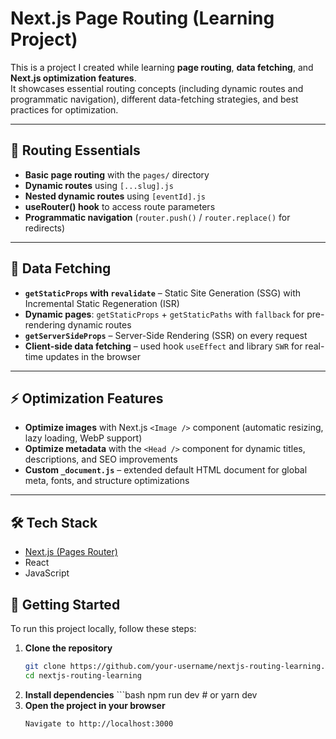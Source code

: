 # Next.js Page Routing (Learning Project)

This is a project I created while learning **page routing**, **data fetching**, and **Next.js optimization features**.  
It showcases essential routing concepts (including dynamic routes and programmatic navigation), different data-fetching strategies, and best practices for optimization.

---

## 🚏 Routing Essentials

- **Basic page routing** with the `pages/` directory  
- **Dynamic routes** using `[...slug].js`  
- **Nested dynamic routes** using `[eventId].js`  
- **useRouter() hook** to access route parameters  
- **Programmatic navigation** (`router.push()` / `router.replace()` for redirects)  

---

## 📡 Data Fetching

- **`getStaticProps` with `revalidate`** – Static Site Generation (SSG) with Incremental Static Regeneration (ISR)  
- **Dynamic pages**: `getStaticProps` + `getStaticPaths` with `fallback` for pre-rendering dynamic routes  
- **`getServerSideProps`** – Server-Side Rendering (SSR) on every request  
- **Client-side data fetching** – used hook `useEffect` and library `SWR` for real-time updates in the browser  

---

## ⚡ Optimization Features

- **Optimize images** with Next.js `<Image />` component (automatic resizing, lazy loading, WebP support)  
- **Optimize metadata** with the `<Head />` component for dynamic titles, descriptions, and SEO improvements  
- **Custom `_document.js`** – extended default HTML document for global meta, fonts, and structure optimizations  

---

## 🛠️ Tech Stack

- [Next.js (Pages Router)](https://nextjs.org/docs/pages)  
- React  
- JavaScript  

## 🚀 Getting Started

To run this project locally, follow these steps:

1. **Clone the repository**  
   ```bash
   git clone https://github.com/your-username/nextjs-routing-learning.git
   cd nextjs-routing-learning

2. **Install dependencies**
       ```bash
       npm run dev
       # or
       yarn dev
3. **Open the project in your browser**
    ```bash
    Navigate to http://localhost:3000